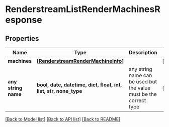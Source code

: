 # RenderstreamListRenderMachinesResponse


## Properties
Name | Type | Description | Notes
------------ | ------------- | ------------- | -------------
**machines** | [**[RenderstreamRenderMachineInfo]**](RenderstreamRenderMachineInfo.md) |  | [optional] 
**any string name** | **bool, date, datetime, dict, float, int, list, str, none_type** | any string name can be used but the value must be the correct type | [optional]

[[Back to Model list]](../README.md#documentation-for-models) [[Back to API list]](../README.md#documentation-for-api-endpoints) [[Back to README]](../README.md)


